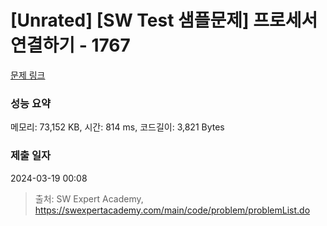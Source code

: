 # [Unrated] [SW Test 샘플문제] 프로세서 연결하기 - 1767 

[문제 링크](https://swexpertacademy.com/main/code/problem/problemDetail.do?contestProbId=AV4suNtaXFEDFAUf) 

### 성능 요약

메모리: 73,152 KB, 시간: 814 ms, 코드길이: 3,821 Bytes

### 제출 일자

2024-03-19 00:08



> 출처: SW Expert Academy, https://swexpertacademy.com/main/code/problem/problemList.do